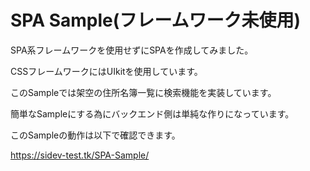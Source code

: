 # SPA Sample(フレームワーク未使用)
SPA系フレームワークを使用せずにSPAを作成してみました。

CSSフレームワークにはUIkitを使用しています。

このSampleでは架空の住所名簿一覧に検索機能を実装しています。

簡単なSampleにする為にバックエンド側は単純な作りになっています。

このSampleの動作は以下で確認できます。

https://sidev-test.tk/SPA-Sample/
